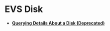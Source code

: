 # EVS Disk<a name="evs_04_0051"></a>

-   **[Querying Details About a Disk \(Deprecated\)](querying-details-about-a-disk-(deprecated).md)**  


